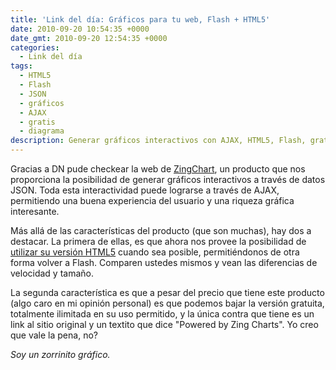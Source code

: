 ```yaml
---
title: 'Link del día: Gráficos para tu web, Flash + HTML5'
date: 2010-09-20 10:54:35 +0000
date_gmt: 2010-09-20 12:54:35 +0000
categories:
  - Link del día
tags:
  - HTML5
  - Flash
  - JSON
  - gráficos
  - AJAX
  - gratis
  - diagrama
description: Generar gráficos interactivos con AJAX, HTML5, Flash, gratis con link y texto.
---
```



Gracias a DN pude checkear la web de [ZingChart](http://www.zingchart.com/), un producto que nos proporciona la posibilidad de generar gráficos interactivos a través de datos JSON. Toda esta interactividad puede lograrse a través de AJAX, permitiendo una buena experiencia del usuario y una riqueza gráfica interesante.

Más allá de las características del producto (que son muchas), hay dos a destacar. La primera de ellas, es que ahora nos provee la posibilidad de [utilizar su versión HTML5](http://www.zingchart.com/flash-and-html5-canvas/) cuando sea posible, permitiéndonos de otra forma volver a Flash. Comparen ustedes mismos y vean las diferencias de velocidad y tamaño.

La segunda característica es que a pesar del precio que tiene este producto (algo caro en mi opinión personal) es que podemos bajar la versión gratuita, totalmente ilimitada en su uso permitido, y la única contra que tiene es un link al sitio original y un textito que dice "Powered by Zing Charts". Yo creo que vale la pena, no?

_Soy un zorrinito gráfico._
